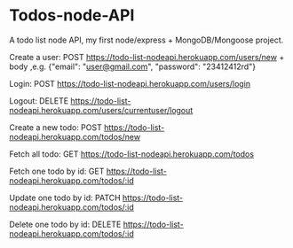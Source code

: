 # Todos-node-API
A todo list node API, my first node/express + MongoDB/Mongoose project.

Create a user:          POST    https://todo-list-nodeapi.herokuapp.com/users/new + body
,e.g. {"email": "user@gmail.com", "password": "23412412rd"}

Login:                  POST    https://todo-list-nodeapi.herokuapp.com/users/login

Logout:                 DELETE  https://todo-list-nodeapi.herokuapp.com/users/currentuser/logout

Create a new todo:      POST    https://todo-list-nodeapi.herokuapp.com/todos/new

Fetch all todo:         GET     https://todo-list-nodeapi.herokuapp.com/todos

Fetch one todo by id:   GET     https://todo-list-nodeapi.herokuapp.com/todos/:id

Update one todo by id:  PATCH   https://todo-list-nodeapi.herokuapp.com/todos/:id

Delete one todo by id:  DELETE  https://todo-list-nodeapi.herokuapp.com/todos/:id


